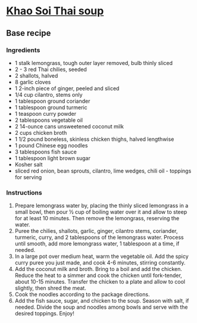 # [Khao Soi Thai soup](http://hapanom.com/spicy-thai-curry-noodle-soup/)

## Base recipe

### Ingredients

* 1 stalk lemongrass, tough outer layer removed, bulb thinly sliced
* 2 - 3 red Thai chilies, seeded
* 2 shallots, halved
* 8 garlic cloves
* 1 2-inch piece of ginger, peeled and sliced
* 1/4 cup cilantro, stems only
* 1 tablespoon ground coriander
* 1 tablespoon ground turmeric
* 1 teaspoon curry powder
* 2 tablespoons vegetable oil
* 2 14-ounce cans unsweetened coconut milk
* 2 cups chicken broth
* 1 1/2 pound boneless, skinless chicken thighs, halved lengthwise
* 1 pound Chinese egg noodles
* 3 tablespoons fish sauce
* 1 tablespoon light brown sugar
* Kosher salt
* sliced red onion, bean sprouts, cilantro, lime wedges, chili oil - toppings for serving

### Instructions

1. Prepare lemongrass water by, placing the thinly sliced lemongrass in a small bowl, then pour ½ cup of boiling water over it and allow to steep for at least 10 minutes. Then remove the lemongrass, reserving the water.
1. Puree the chilies, shallots, garlic, ginger, cilantro stems, coriander, turmeric, curry, and 2 tablespoons of the lemongrass water. Process until smooth, add more lemongrass water, 1 tablespoon at a time, if needed.
1. In a large pot over medium heat, warm the vegetable oil. Add the spicy curry puree you just made, and cook 4-6 minutes, stirring constantly.
1. Add the coconut milk and broth. Bring to a boil and add the chicken. Reduce the heat to a simmer and cook the chicken until fork-tender, about 10-15 minutes. Transfer the chicken to a plate and allow to cool slightly, then shred the meat.
1. Cook the noodles according to the package directions.
1. Add the fish sauce, sugar, and chicken to the soup. Season with salt, if needed. Divide the soup and noodles among bowls and serve with the desired toppings. Enjoy!